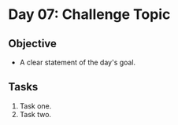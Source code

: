 # Day 07: Challenge Topic

## Objective

- A clear statement of the day's goal.

## Tasks

1. Task one.
2. Task two.

